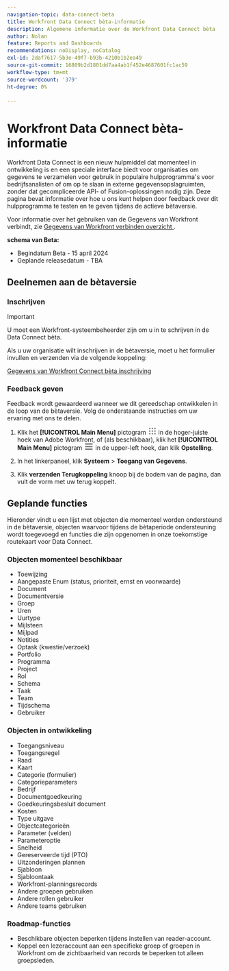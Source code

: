 ```yaml
---
navigation-topic: data-connect-beta
title: Workfront Data Connect bèta-informatie
description: Algemene informatie over de Workfront Data Connect bèta
author: Nolan
feature: Reports and Dashboards
recommendations: noDisplay, noCatalog
exl-id: 2daf7617-5b3e-49f7-b93b-4210b1b2ea49
source-git-commit: 16809b2d1801dd7aa4ab1f452e4687601fc1ac59
workflow-type: tm+mt
source-wordcount: '379'
ht-degree: 0%

---
```


# Workfront Data Connect bèta-informatie

Workfront Data Connect is een nieuw hulpmiddel dat momenteel in ontwikkeling is en een speciale interface biedt voor organisaties om gegevens te verzamelen voor gebruik in populaire hulpprogramma&#39;s voor bedrijfsanalisten of om op te slaan in externe gegevensopslagruimten, zonder dat gecompliceerde API- of Fusion-oplossingen nodig zijn. Deze pagina bevat informatie over hoe u ons kunt helpen door feedback over dit hulpprogramma te testen en te geven tijdens de actieve bètaversie.

Voor informatie over het gebruiken van de Gegevens van Workfront verbindt, zie [ Gegevens van Workfront verbinden overzicht ](/help/quicksilver/reports-and-dashboards/data-lake/data-lake-overview.md).

**schema van Beta:**

* Begindatum Beta - 15 april 2024
* Geplande releasedatum - TBA

## Deelnemen aan de bètaversie

### Inschrijven

>[!IMPORTANT]
>
>U moet een Workfront-systeembeheerder zijn om u in te schrijven in de Data Connect bèta.

Als u uw organisatie wilt inschrijven in de bètaversie, moet u het formulier invullen en verzenden via de volgende koppeling:

[ Gegevens van Workfront Connect bèta inschrijving ](https://adobe.ly/workfrontdatalake)

### Feedback geven

Feedback wordt gewaardeerd wanneer we dit gereedschap ontwikkelen in de loop van de bètaversie. Volg de onderstaande instructies om uw ervaring met ons te delen.

1. Klik het **[!UICONTROL Main Menu]** pictogram ![ Belangrijkste Menu ](/help/_includes/assets/main-menu-icon.png) in de hoger-juiste hoek van Adobe Workfront, of (als beschikbaar), klik het **[!UICONTROL Main Menu]** pictogram ![ Belangrijkste Menu ](/help/_includes/assets/main-menu-icon-left-nav.png) in de upper-left hoek, dan klik **Opstelling**.

1. In het linkerpaneel, klik **Systeem** > **Toegang van Gegevens**.

1. Klik **verzenden Terugkoppeling** knoop bij de bodem van de pagina, dan vult de vorm met uw terug koppelt.

## Geplande functies

Hieronder vindt u een lijst met objecten die momenteel worden ondersteund in de bètaversie, objecten waarvoor tijdens de bètaperiode ondersteuning wordt toegevoegd en functies die zijn opgenomen in onze toekomstige routekaart voor Data Connect.

### Objecten momenteel beschikbaar

* Toewijzing
* Aangepaste Enum (status, prioriteit, ernst en voorwaarde)
* Document
* Documentversie
* Groep
* Uren
* Uurtype
* Mijlsteen
* Mijlpad
* Notities
* Optask (kwestie/verzoek)
* Portfolio
* Programma
* Project
* Rol
* Schema
* Taak
* Team
* Tijdschema
* Gebruiker

### Objecten in ontwikkeling

* Toegangsniveau
* Toegangsregel
* Raad
* Kaart
* Categorie (formulier)
* Categorieparameters
* Bedrijf
* Documentgoedkeuring
* Goedkeuringsbesluit document
* Kosten
* Type uitgave
* Objectcategorieën
* Parameter (velden)
* Parameteroptie
* Snelheid
* Gereserveerde tijd (PTO)
* Uitzonderingen plannen
* Sjabloon
* Sjabloontaak
* Workfront-planningsrecords
* Andere groepen gebruiken
* Andere rollen gebruiker
* Andere teams gebruiken

### Roadmap-functies

* Beschikbare objecten beperken tijdens instellen van reader-account.
* Koppel een lezeraccount aan een specifieke groep of groepen in Workfront om de zichtbaarheid van records te beperken tot alleen groepsleden.
